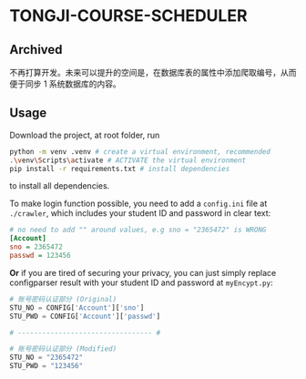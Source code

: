 # TONGJI-COURSE-SCHEDULER

## Archived

不再打算开发。未来可以提升的空间是，在数据库表的属性中添加爬取编号，从而便于同步 1 系统数据库的内容。

## Usage

Download the project, at root folder, run

```bash
python -m venv .venv # create a virtual environment, recommended
.\venv\Scripts\activate # ACTIVATE the virtual environment
pip install -r requirements.txt # install dependencies
```

to install all dependencies.

To make login function possible, you need to add a `config.ini` file at `./crawler`, which includes your student ID and password in clear text:

```ini
# no need to add "" around values, e.g sno = "2365472" is WRONG
[Account]
sno = 2365472
passwd = 123456
```

**Or** if you are tired of securing your privacy, you can just simply replace configparser result with your student ID and password at `myEncypt.py`:

```py
# 账号密码认证部分 (Original)
STU_NO = CONFIG['Account']['sno']
STU_PWD = CONFIG['Account']['passwd']

# --------------------------------- #

# 账号密码认证部分 (Modified)
STU_NO = "2365472"
STU_PWD = "123456"
```
